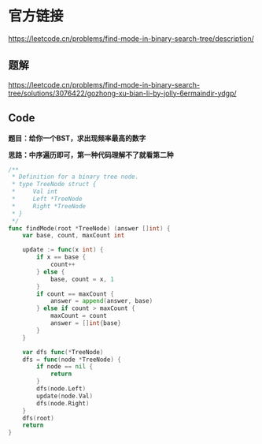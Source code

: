 # 官方链接

https://leetcode.cn/problems/find-mode-in-binary-search-tree/description/

## 题解

https://leetcode.cn/problems/find-mode-in-binary-search-tree/solutions/3076422/gozhong-xu-bian-li-by-jolly-6ermaindir-ydgp/

## Code

**题目：给你一个BST，求出现频率最高的数字**



**思路：中序遍历即可，第一种代码理解不了就看第二种**

```go
/**
 * Definition for a binary tree node.
 * type TreeNode struct {
 *     Val int
 *     Left *TreeNode
 *     Right *TreeNode
 * }
 */
func findMode(root *TreeNode) (answer []int) {
    var base, count, maxCount int

    update := func(x int) {
        if x == base {
            count++
        } else {
            base, count = x, 1
        }
        if count == maxCount {
            answer = append(answer, base)
        } else if count > maxCount {
            maxCount = count
            answer = []int{base}
        }
    }

    var dfs func(*TreeNode)
    dfs = func(node *TreeNode) {
        if node == nil {
            return
        }
        dfs(node.Left)
        update(node.Val)
        dfs(node.Right)
    }
    dfs(root)
    return
}

```


